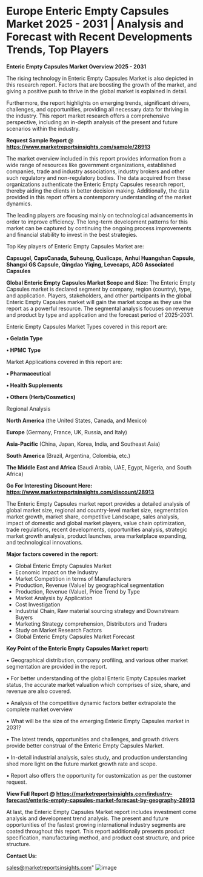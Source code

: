 # Europe Enteric Empty Capsules Market 2025 - 2031 | Analysis and Forecast with Recent Developments Trends, Top Players

<Strong> Enteric Empty Capsules Market Overview 2025 - 2031</strong>

The rising technology in Enteric Empty Capsules Market is also depicted in this research report. Factors that are boosting the growth of the market, and giving a positive push to thrive in the global market is explained in detail.

Furthermore, the report highlights on emerging trends, significant drivers, challenges, and opportunities, providing all necessary data for thriving in the industry. This report market research offers a comprehensive perspective, including an in-depth analysis of the present and future scenarios within the industry.

<strong>Request Sample Report @ <a href=https://www.marketreportsinsights.com/sample/28913>https://www.marketreportsinsights.com/sample/28913</a></strong>

The market overview included in this report provides information from a wide range of resources like government organizations, established companies, trade and industry associations, industry brokers and other such regulatory and non-regulatory bodies. The data acquired from these organizations authenticate the Enteric Empty Capsules research report, thereby aiding the clients in better decision making. Additionally, the data provided in this report offers a contemporary understanding of the market dynamics.

The leading players are focusing mainly on technological advancements in order to improve efficiency. The long-term development patterns for this market can be captured by continuing the ongoing process improvements and financial stability to invest in the best strategies.

Top Key players of Enteric Empty Capsules Market are:

<strong>Capsugel, CapsCanada, Suheung, Qualicaps, Anhui Huangshan Capsule, Shangxi GS Capsule, Qingdao Yiqing, Levecaps, ACG Associated Capsules</strong>

<strong><b>Global Enteric Empty Capsules Market Scope and Size:</b></strong>
The Enteric Empty Capsules market is declared segment by company, region (country), type, and application. Players, stakeholders, and other participants in the global Enteric Empty Capsules market will gain the market scope as they use the report as a powerful resource. The segmental analysis focuses on revenue and product by type and application and the forecast period of 2025-2031.

Enteric Empty Capsules Market Types covered in this report are:

<strong>• Gelatin Type

• HPMC Type</strong>

Market Applications covered in this report are:

<strong>• Pharmaceutical

• Health Supplements

• Others (Herb/Cosmetics)</strong> 

Regional Analysis

<strong>North America</strong> (the United States, Canada, and Mexico)

<strong>Europe</strong> (Germany, France, UK, Russia, and Italy)

<strong>Asia-Pacific</strong> (China, Japan, Korea, India, and Southeast Asia)

<strong>South America</strong> (Brazil, Argentina, Colombia, etc.)

<strong>The Middle East and Africa</strong> (Saudi Arabia, UAE, Egypt, Nigeria, and South Africa)

<strong>Go For Interesting Discount Here: <a href=https://www.marketreportsinsights.com/discount/28913>https://www.marketreportsinsights.com/discount/28913</a></strong>

The Enteric Empty Capsules market report provides a detailed analysis of global market size, regional and country-level market size, segmentation market growth, market share, competitive Landscape, sales analysis, impact of domestic and global market players, value chain optimization, trade regulations, recent developments, opportunities analysis, strategic market growth analysis, product launches, area marketplace expanding, and technological innovations.

<strong><b>Major factors covered in the report:</b></strong>
<ul>
  <li>Global Enteric Empty Capsules Market </li>
  <li>Economic Impact on the Industry</li>
  <li>Market Competition in terms of Manufacturers</li>
  <li>Production, Revenue (Value) by geographical segmentation</li>
  <li>Production, Revenue (Value), Price Trend by Type</li>
  <li>Market Analysis by Application</li>
  <li>Cost Investigation</li>
  <li>Industrial Chain, Raw material sourcing strategy and Downstream Buyers</li>
  <li>Marketing Strategy comprehension, Distributors and Traders</li>
  <li>Study on Market Research Factors</li>
  <li>Global Enteric Empty Capsules Market Forecast</li>
</ul>

<strong><b>Key Point of the Enteric Empty Capsules Market report:</b></strong>

• Geographical distribution, company profiling, and various other market segmentation are provided in the report.

• For better understanding of the global Enteric Empty Capsules market status, the accurate market valuation which comprises of size, share, and revenue are also covered.

• Analysis of the competitive dynamic factors better extrapolate the complete market overview

• What will be the size of the emerging Enteric Empty Capsules market in 2031?

• The latest trends, opportunities and challenges, and growth drivers provide better construal of the Enteric Empty Capsules Market.

• In-detail industrial analysis, sales study, and production understanding shed more light on the future market growth rate and scope.

• Report also offers the opportunity for customization as per the customer request.

<strong><b>View Full Report @ <a href=https://marketreportsinsights.com/industry-forecast/enteric-empty-capsules-market-forecast-by-geography-28913>https://marketreportsinsights.com/industry-forecast/enteric-empty-capsules-market-forecast-by-geography-28913</a></b></strong>


At last, the Enteric Empty Capsules Market report includes investment come analysis and development trend analysis. The present and future opportunities of the fastest growing international industry segments are coated throughout this report. This report additionally presents product specification, manufacturing method, and product cost structure, and price structure.

<strong>Contact Us:</strong>

sales@marketreportsinsights.com"
![image](https://github.com/user-attachments/assets/4eabdb41-e24d-431d-95fb-7b8bd4917b83)
